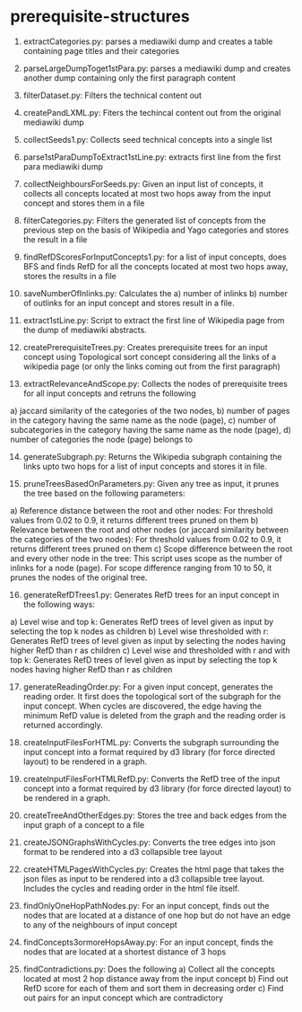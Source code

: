 # prerequisite-structures

1) extractCategories.py: parses a mediawiki dump and creates a table containing page titles and their categories

2) parseLargeDumpToget1stPara.py: parses a mediawiki dump and creates another dump containing only the first paragraph content

3) filterDataset.py: Filters the technical content out

4) createPandLXML.py: Fiters the techincal content out from the original mediawiki dump

5) collectSeeds1.py: Collects seed technical concepts into a single list

6) parse1stParaDumpToExtract1stLine.py: extracts first line from the first para mediawiki dump 

7) collectNeighboursForSeeds.py: Given an input list of concepts, it collects all concepts located at most two hops away from the input concept and stores them in a file

8) filterCategories.py: Filters the generated list of concepts from the previous step on the basis of Wikipedia and Yago categories and stores the result in a file

9) findRefDScoresForInputConcepts1.py: for a list of input concepts, does BFS and finds RefD for all the concepts located at most two hops away, stores the results in a file

10) saveNumberOfInlinks.py: Calculates the a) number of inlinks b) number of outlinks for an input concept and stores result in a file.

11) extract1stLine.py: Script to extract the first line of Wikipedia page from the dump of mediawiki abstracts.

12) createPrerequisiteTrees.py: Creates prerequisite trees for an input concept using Topological sort concept considering all the links of a wikipedia page (or only the links coming out from the first paragraph)

13) extractRelevanceAndScope.py: Collects the nodes of prerequisite trees for all input concepts and retruns the following

a) jaccard similarity of the categories of the two nodes,
b) number of pages in the category having the same name as the node (page), 
c) number of subcategories in the category having the same name as the node (page), 
d) number of categories the node (page) belongs to

14) generateSubgraph.py: Returns the Wikipedia subgraph containing the links upto two hops for a list of input concepts and stores it in file.

15) pruneTreesBasedOnParameters.py: Given any tree as input, it prunes the tree based on the following parameters:

a) Reference distance between the root and other nodes: For threshold values from 0.02 to 0.9, it returns different trees pruned on them
b) Relevance between the root and other nodes (or jaccard similarity between the categories of the two nodes): For threshold values from 0.02 to 0.9, it returns different trees pruned on them
c) Scope difference between the root and every other node in the tree: This script uses scope as the number of inlinks for a node (page). For scope difference ranging from 10 to 50, it prunes the nodes of the original tree.

16) generateRefDTrees1.py: Generates RefD trees for an input concept in the following ways:

a) Level wise and top k: Generates RefD trees of level given as input by selecting the top k nodes as children
b) Level wise thresholded with r: Generates RefD trees of level given as input by selecting the nodes having higher RefD than r as children
c) Level wise and thresholded with r and with top k: Generates RefD trees of level given as input by selecting the top k nodes having higher RefD than r as children

17) generateReadingOrder.py: For a given input concept, generates the reading order. It first does the topological sort of the subgraph for the input concept. When cycles are discovered, the edge having the minimum RefD value is deleted from the graph and the reading order is returned accordingly.

18) createInputFilesForHTML.py: Converts the subgraph surrounding the input concept into a format required by d3 library (for force directed layout) to be rendered in a graph.

19) createInputFilesForHTMLRefD.py: Converts the RefD tree of the input concept into a format required by d3 library (for force directed layout) to be rendered in a graph.

20) createTreeAndOtherEdges.py: Stores the tree and back edges from the input graph of a concept to a file

21) createJSONGraphsWithCycles.py: Converts the tree edges into json format to be rendered into a d3 collapsible tree layout

22) createHTMLPagesWithCycles.py: Creates the html page that takes the json files as input to be rendered into a d3 collapsible tree layout. Includes the cycles and reading order in the html file itself.

23) findOnlyOneHopPathNodes.py: For an input concept, finds out the nodes that are located at a distance of one hop but do not have an edge to any of the neighbours of input concept

24) findConcepts3ormoreHopsAway.py: For an input concept, finds the nodes that are located at a shortest distance of 3 hops

25) findContradictions.py: Does the following
 a) Collect all the concepts located at most 2 hop distance away from the input concept 
 b) Find out RefD score for each of them and sort them in decreasing order
 c) Find out pairs for an input concept which are contradictory

